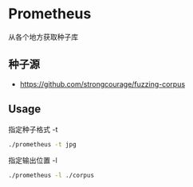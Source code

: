 # Prometheus

从各个地方获取种子库

## 种子源
- https://github.com/strongcourage/fuzzing-corpus

## Usage
指定种子格式 -t
```bash
./prometheus -t jpg
```
指定输出位置 -l
```bash
./prometheus -l ./corpus
```

